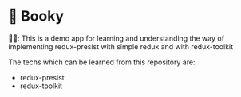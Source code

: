 # 🚀 Booky 
👩‍🚀: This is a demo app for learning and understanding the way of implementing redux-presist with simple redux and with redux-toolkit

The techs which can be learned from this repository are: 
 - redux-presist
 - redux-toolkit
